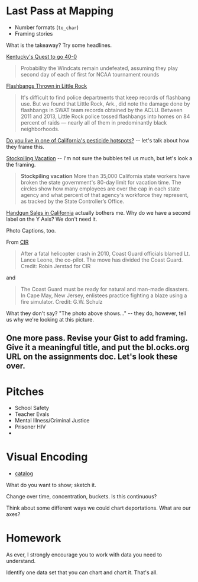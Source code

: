 # Last Pass at Mapping

+ Number formats (`to_char`)
+ Framing stories

What is the takeaway? Try some headlines. 

[Kentucky's Quest to go 40-0](http://fivethirtyeight.com/datalab/rest-easy-bob-knight-kentucky-probably-wont-finish-undefeated/)
> Probability the Windcats remain undefeated, assuming they play second day of each of first for NCAA tournament rounds

[Flashbangs Thrown in Little Rock](https://www.propublica.org/article/flashbangs) 
> It's difficult to find police departments that keep records of flashbang use. But we found that Little Rock, Ark., did note the damage done by flashbangs in SWAT team records obtained by the ACLU. Between 2011 and 2013, Little Rock police tossed flashbangs into homes on 84 percent of raids — nearly all of them in predominantly black neighborhoods.

[Do you live in one of California's pesticide hotspots?](http://apps.cironline.org/pesticides/?zoom=11&latitude=34.200340270996094&longitude=-119.18012237548828&layer=concernchems&action=area) -- let's talk about how they frame this.

[Stockpiling Vacation](http://www.revealnews.org/article/thousands-of-california-state-workers-are-hoarding-vacation-days/) -- I'm not sure the bubbles tell us much, but let's look a the framing. 
> **Stockpiling vacation** More than 35,000 California state workers have broken the state government's 80-day limit for vacation time. The circles show how many employees are over the cap in each state agency and what percent of that agency's workforce they represent, as tracked by the State Controller’s Office. 

[Handgun Sales in California](http://www.revealnews.org/article/in-california-handguns-enter-2nd-decade-of-rising-sales/) actually bothers me. Why do we have a second label on the Y Axis? We don't need it. 

Photo Captions, too.

From [CIR](http://www.revealnews.org/article-legacy/coast-guards-deadly-accidents-highlight-lapses-in-safety-leadership/)
> After a fatal helicopter crash in 2010, Coast Guard officials blamed Lt. Lance Leone, the co-pilot. The move has divided the Coast Guard.
Credit: Robin Jerstad for CIR

and

>The Coast Guard must be ready for natural and man-made disasters. In Cape May, New Jersey, enlistees practice fighting a blaze using a fire simulator.
Credit: G.W. Schulz

What they don't say? "The photo above shows..." -- they do, however, tell us why we're looking at this picture. 

## One more pass. Revise your Gist to add framing. Give it a meaningful title, and put the bl.ocks.org URL on the assignments doc. Let's look these over. 

# Pitches

- School Safety
- Teacher Evals
- Mental Illness/Criminal Justice
- Prisoner HIV
- 

# Visual Encoding
+ [catalog](http://www.datavizcatalogue.com/)

What do you want to show; sketch it. 

Change over time, concentration, buckets. Is this continuous?

Think about some different ways we could chart deportations.  What are our axes? 


# Homework
As ever, I strongly encourage you to work with data you need to understand. 

Identify one data set that you can chart and chart it. That's all. 



